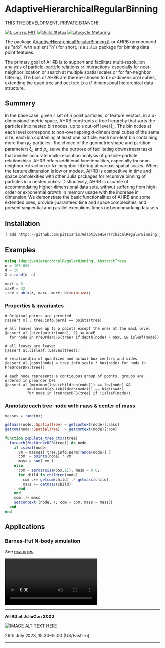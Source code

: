 # AdaptiveHierarchicalRegularBinning

THIS THE DEVELOPMENT, PRIVATE BRANCH!

[![License: MIT](https://img.shields.io/badge/License-MIT-success.svg)](https://opensource.org/licenses/MIT)
[![Build Status](https://github.com/pitsianis/AdaptiveHierarchicalRegularBinning.jl/actions/workflows/CI.yml/badge.svg?branch=main)](https://github.com/pitsianis/AdaptiveHierarchicalRegularBinning.jl/actions/workflows/CI.yml?query=branch%3Amain)
[![Lifecycle:Maturing](https://img.shields.io/badge/Lifecycle-Maturing-007EC6)](https://github.com/pitsianis/AdaptiveHierarchicalRegularBinning.jl)
<!-- [![status](??)](??) -->

The package
[AdaptiveHierarchicalRegularBinning.jl](https://github.com/pitsianis/AdaptiveHierarchicalRegularBinning.jl),
or AHRB (pronounced as "arb", with a silent "h") for short, is a `Julia` package for binning data
point features.

The primary goal of AHRB  is to support and facilitate multi-resolution analysis of
particle-particle relations or interactions, especially for near-neighbor location or search at
multiple spatial scales or for far-neighbor filtering. The bins of AHRB are thereby chosen to be
$d$-dimensional cubes, extending the quad tree and oct tree to a $d$-dimensional hierarchical data
structure.


## Summary

In the base case, given a set of $n$ point particles, or feature vectors, in a $d$-dimensional
metric space, AHRB constructs a tree hierarchy that sorts the particles into nested bin nodes, up to
a cut-off level $\ell_{c}$.  The bin nodes at each level correspond to non-overlapping
$d$-dimensional cubes of the same size, each bin containing at least one particle, each non-leaf bin
containing more than $p_c$ particles.  The choice of the geometric shape and partition parameters
$\ell_{c}$ and $p_{c}$ serve the purpose of facilitating downstream tasks that involve accurate
multi-resolution analysis of particle-particle relationships.  AHRB offers additional
functionalities, especially for near-neighbor extraction or far-neighbor filtering at various
spatial scales.  When the feature dimension is low or modest, AHRB is competitive in time and space
complexities with other Julia packages for recursive binning of particles into nested cubes.
Distinctively, AHRB is capable of accommodating higher-dimensional data sets, without suffering from
high-order or exponential growth in memory usage with the increase in dimension. We demonstrate the
basic functionalities of AHRB and some extended ones, provide guaranteed time and space
complexities, and present sequential and parallel executions times on benchmarking datasets.


## Installation

```julia
] add https://github.com/pitsianis/AdaptiveHierarchicalRegularBinning.jl
```

## Examples

```julia
using AdaptiveHierarchicalRegularBinning, AbstractTrees
n = 100_000
d = 20
X = rand(d, n)

maxL = 6
maxP = 32
tree = ahrb(X, maxL, maxP; QT=UInt128);
```

### Properties & invariantes

```
# Original points are permuted
@assert X[:, tree.info.perm] == points(tree)

# all leaves have up to p points except the ones at the maxL level
@assert all(size(points(node), 2) <= maxP
  for node in PreOrderDFS(tree) if depth(node) < maxL && isleaf(node))

# all leaves are leaves
@assert all(isleaf.(Leaves(tree)))

# relationship of quantized and actual box centers and sides
@assert all(qbox(node) ≈ tree.info.scale * box(node) for node in PreOrderDFS(tree))

# each node represents a contiquous group of points, groups are ordered in preorder DFS
@assert all(minimum(low.(children(node))) == low(node) &&
          maximum(high.(children(node))) == high(node)
          for node in PreOrderDFS(tree) if !isleaf(node))
```
### Annotate each tree-node with mass & center of mass
```julia
masses = rand(n);

getmass(node::SpatialTree) = getcontext(node)[:mass]
getcom(node::SpatialTree)  = getcontext(node)[:com]

function populate_tree_ctx!(tree)
  foreach(PostOrderDFS(tree)) do node
    if isleaf(node)
      vm = masses[ tree.info.perm[range(node)] ]
      com  = points(node) * vm
      mass = sum( vm )    
    else
      com = zeros(size(pos,1)); mass = 0.0;
      for child in children(node)
        com .+= getcom(child) .* getmass(child)
        mass += getmass(child)
      end
    end
    com ./= mass
    setcontext!(node, (; com = com, mass = mass))
  end
end
```

## Applications

### Barnes-Hut N-body simulation

See [examples](examples/barneshut.jl)

![N-body simulation of a galaxy](examples/bh-animation.mp4)

***
**AHRB at JuliaCon 2023**<br/>

[![IMAGE ALT TEXT HERE](https://img.youtube.com/vi/Hkta_AEv5sA/0.jpg)](https://www.youtube.com/live/Hkta_AEv5sA?feature=share&t=15880)

  26th July 2023, 15:30–16:00 (US/Eastern)

***

<!--
## How to cite

If you use this software, please cite the following paper:

```bibtex
@inproceedings{floros2023ahrb,
    author = {Floros, Dimitris and Skourtis, Antonios and Pitsianis, Nikos and Sun, Xiaobai},
    doi = {xx},
    booktitle = {Proceedings of the JuliaCon Conferences},
    month = {??},
    title = {{Adaptive Hierarchical Regular Binning of Data Point Features}},
    year = {??}
}
```
-->
